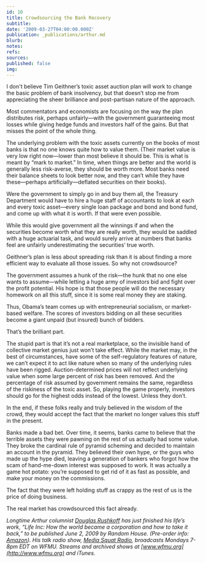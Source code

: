 ```yaml
---
id: 10
title: Crowdsourcing the Bank Recovery
subtitle: 
date: '2009-03-27T04:00:00.000Z'
publication: _publications/arthur.md
blurb: 
notes: 
refs: 
sources: 
published: false
img: 
---
```

I don't believe Tim Geithner’s toxic asset auction plan will work to change the basic problem of bank insolvency, but that doesn’t stop me from appreciating the sheer brilliance and post-partisan nature of the approach.

Most commentators and economists are focusing on the way the plan distributes risk, perhaps unfairly—with the government guaranteeing most losses while giving hedge funds and investors half of the gains. But that misses the point of the whole thing.

The underlying problem with the toxic assets currently on the books of most banks is that no one knows quite how to value them. (Their market value is very low right now—lower than most believe it should be. This is what is meant by “mark to market.” In time, when things are better and the world is generally less risk-averse, they should be worth more. Most banks need their balance sheets to look better now, and they can’t while they have these—perhaps artificially—deflated securities on their books).

Were the government to simply go in and buy them all, the Treasury Department would have to hire a huge staff of accountants to look at each and every toxic asset—every single loan package and bond and bond fund, and come up with what it is worth. If that were even possible.

While this would give government all the winnings if and when the securities become worth what they are really worth, they would be saddled with a huge actuarial task, and would surely arrive at numbers that banks feel are unfairly underestimating the securities’ true worth.

Geithner’s plan is less about spreading risk than it is about finding a more efficient way to evaluate all those issues. So why not crowdsource?

The government assumes a hunk of the risk—the hunk that no one else wants to assume—while letting a huge army of investors bid and fight over the profit potential. His hope is that those people will do the necessary homework on all this stuff, since it is some real money they are staking.

Thus, Obama’s team comes up with entrepreneurial socialism, or market-based welfare. The scores of investors bidding on all these securities become a giant unpaid (but insured) bunch of bidders.

That’s the brilliant part.

The stupid part is that it’s not a real marketplace, so the invisible hand of collective market genius just won’t take effect. While the market may, in the best of circumstances, have some of the self-regulatory features of nature, we can’t expect it to act like nature when so many of the underlying rules have been rigged. Auction-determined prices will not reflect underlying value when some large percent of risk has been removed. And the percentage of risk assumed by government remains the same, regardless of the riskiness of the toxic asset. So, playing the game properly, investors should go for the highest odds instead of the lowest. Unless they don’t.

In the end, if these folks really and truly believed in the wisdom of the crowd, they would accept the fact that the market no longer values this stuff in the present.

Banks made a bad bet. Over time, it seems, banks came to believe that the terrible assets they were pawning on the rest of us actually had some value. They broke the cardinal rule of pyramid scheming and decided to maintain an account in the pyramid. They believed their own hype, or the guys who made up the hype died, leaving a generation of bankers who forgot how the scam of hand-me-down interest was supposed to work. It was actually a game hot potato: you’re supposed to get rid of it as fast as possible, and make your money on the commissions.

The fact that they were left holding stuff as crappy as the rest of us is the price of doing business.

The real market has crowdsourced this fact already.

*Longtime Arthur columnist [Douglas Rushkoff](http://rushkoff.com/) has just finished his life’s work, “Life Inc: How the world became a corporation and how to take it back,” to be published June 2, 2009 by Random House. (Pre-order info: [Amazon](http://www.amazon.com/gp/product/1400066891?ie=UTF8&tag=barbelith&linkCode=as2&camp=1789&creative=390957&creativeASIN=1400066891)). His talk radio show, [Media Squat Radio](http://mediasquat.net/), broadcasts Mondays 7-8pm EDT on WFMU. Streams and archived shows at [www.wfmu.org](http://www.wfmu.org) and iTunes.*
